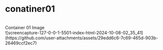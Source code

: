 # conatiner01
<br>
Container 01 Image <br>
![screencapture-127-0-0-1-5501-index-html-2024-10-08-02_35_41](https://github.com/user-attachments/assets/29edd6c6-7c69-465d-903b-26469ccf2ec7)

